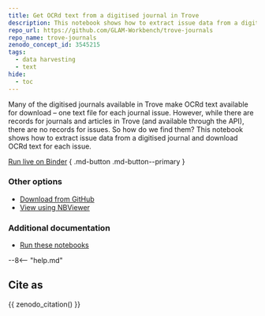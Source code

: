 ```yaml
---
title: Get OCRd text from a digitised journal in Trove
description: This notebook shows how to extract issue data from a digitised journal and download OCRd text for each issue.
repo_url: https://github.com/GLAM-Workbench/trove-journals
repo_name: trove-journals
zenodo_concept_id: 3545215
tags:
  - data harvesting
  - text
hide:
  - toc
---
```


Many of the digitised journals available in Trove make OCRd text available for download – one text file for each journal issue. However, while there are records for journals and articles in Trove (and available through the API), there are no records for issues. So how do we find them? This notebook shows how to extract issue data from a digitised journal and download OCRd text for each issue.

[Run live on Binder](https://mybinder.org/v2/gh/GLAM-Workbench/trove-journals/master?urlpath=lab/tree/Get-text-from-a-Trove-journal.ipynb)
{ .md-button .md-button--primary }

### Other options

* [Download from GitHub](https://github.com/GLAM-Workbench/trove-journals/blob/master/Get-text-from-a-Trove-journal.ipynb)
* [View using NBViewer](https://nbviewer.jupyter.org/github/GLAM-Workbench/trove-journals/blob/master/Get-text-from-a-Trove-journal.ipynb)

### Additional documentation

* [Run these notebooks](../#run-these-notebooks)

--8<-- "help.md"

## Cite as

{{ zenodo_citation() }}